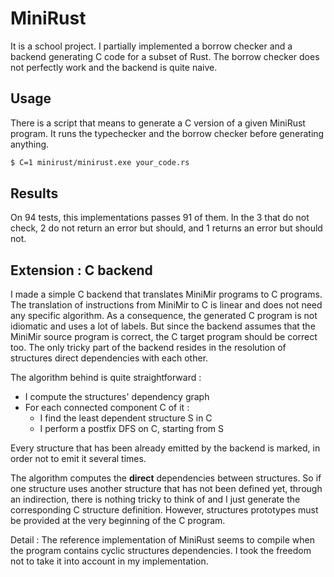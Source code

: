# MiniRust

It is a school project. I partially implemented a borrow checker and a backend generating
C code for a subset of Rust. The borrow checker does not perfectly work and the backend is
quite naive.

## Usage

There is a script that means to generate a C version of a given MiniRust program. It runs
the typechecker and the borrow checker before generating anything.

```bash
$ C=1 minirust/minirust.exe your_code.rs
```

## Results

On 94 tests, this implementations passes 91 of them. In the 3 that do not check, 2 do
not return an error but should, and 1 returns an error but should not.

## Extension : C backend

I made a simple C backend that translates MiniMir programs to C programs. The translation
of instructions from MiniMir to C is linear and does not need any specific algorithm. As
a consequence, the generated C program is not idiomatic and uses a lot of labels. But
since the backend assumes that the MiniMir source program is correct, the C target program
should be correct too. The only tricky part of the backend resides in the resolution of
structures direct dependencies with each other.

The algorithm behind is quite straightforward :
  - I compute the structures' dependency graph
  - For each connected component C of it :
    - I find the least dependent structure S in C
    - I perform a postfix DFS on C, starting from S

Every structure that has been already emitted by the backend is marked, in order not to
emit it several times.

The algorithm computes the **direct** dependencies between structures. So if one structure
uses another structure that has not been defined yet, through an indirection, there is
nothing tricky to think of and I just generate the corresponding C structure definition.
However, structures prototypes must be provided at the very beginning of the C program.

Detail : The reference implementation of MiniRust seems to compile when the program
contains cyclic structures dependencies. I took the freedom not to take it into account
in my implementation.
